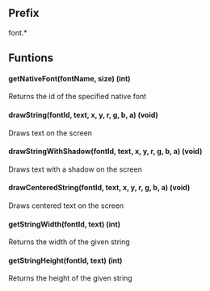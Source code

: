 ## Prefix
font.*

## Funtions
#### getNativeFont(fontName, size) (int)
Returns the id of the specified native font
#### drawString(fontId, text, x, y, r, g, b, a) (void)
Draws text on the screen
#### drawStringWithShadow(fontId, text, x, y, r, g, b, a) (void)
Draws text with a shadow on the screen
#### drawCenteredString(fontId, text, x, y, r, g, b, a) (void)
Draws centered text on the screen
#### getStringWidth(fontId, text) (int)
Returns the width of the given string
#### getStringHeight(fontId, text) (int)
Returns the height of the given string
